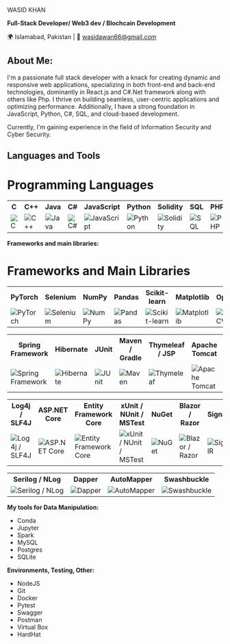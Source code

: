 WASID KHAN

**Full-Stack Developer/ Web3 dev / Blochcain Development**

🌍 Islamabad, Pakistan | 📧 wasidawan66@gmail.com

## About Me:
I'm a passionate full stack developer with a knack for creating dynamic and responsive web applications, specializing in both front-end and back-end technologies, dominantly in React.js and C#.Net framework along with others like Php. I thrive on building seamless, user-centric applications and optimizing performance. Additionally, I have a strong foundation in JavaScript, Python, C#, SQL, and cloud-based development.

Currently, I'm gaining experience in the field of Information Security and Cyber Security.

## Languages and Tools
# Programming Languages

<table>
  <tr>
    <th>C</th>
    <th>C++</th>
    <th>Java</th>
    <th>C#</th>
    <th>JavaScript</th>
    <th>Python</th>
    <th>Solidity</th>
    <th>SQL</th>
    <th>PHP</th>
  </tr>
  <tr>
    <td><img src="https://img.icons8.com/color/48/000000/c-programming.png" alt="C"></td>
    <td><img src="https://img.icons8.com/color/48/000000/c-plus-plus-logo.png" alt="C++"></td>
    <td><img src="https://img.icons8.com/color/48/000000/java-coffee-cup-logo.png" alt="Java"></td>
    <td><img src="https://img.icons8.com/color/48/000000/c-sharp-logo.png" alt="C#"></td>
    <td><img src="https://img.icons8.com/color/48/000000/javascript.png" alt="JavaScript"></td>
    <td><img src="https://img.icons8.com/color/48/000000/python.png" alt="Python"></td>
    <td><img src="https://img.icons8.com/ios-filled/50/000000/solidity.png" alt="Solidity"></td>
    <td><img src="https://img.icons8.com/ios-filled/50/000000/sql.png" alt="SQL"></td>
    <td><img src="https://img.icons8.com/officel/48/000000/php-logo.png" alt="PHP"></td>
  </tr>
</table>


**Frameworks and main libraries:**
# Frameworks and Main Libraries

<table>
  <tr>
    <th>PyTorch</th>
    <th>Selenium</th>
    <th>NumPy</th>
    <th>Pandas</th>
    <th>Scikit-learn</th>
    <th>Matplotlib</th>
    <th>OpenCV</th>
  </tr>
  <tr>
    <td><img src="https://img.icons8.com/color/48/000000/pytorch.png" alt="PyTorch"></td>
    <td><img src="https://img.icons8.com/ios/50/000000/selenium-test-automation.png" alt="Selenium"></td>
    <td><img src="https://img.icons8.com/ios/50/000000/numpy.png" alt="NumPy"></td>
    <td><img src="https://img.icons8.com/ios/50/000000/pandas.png" alt="Pandas"></td>
    <td><img src="https://img.icons8.com/color/48/000000/scikit-learn.png" alt="Scikit-learn"></td>
    <td><img src="https://img.icons8.com/color/48/000000/matplotlib.png" alt="Matplotlib"></td>
    <td><img src="https://img.icons8.com/color/48/000000/opencv.png" alt="OpenCV"></td>
  </tr>
</table>

<table>
  <tr>
    <th>Spring Framework</th>
    <th>Hibernate</th>
    <th>JUnit</th>
    <th>Maven / Gradle</th>
    <th>Thymeleaf / JSP</th>
    <th>Apache Tomcat</th>
    <th>Jackson / Gson</th>
  </tr>
  <tr>
    <td><img src="https://img.icons8.com/color/48/000000/spring-logo.png" alt="Spring Framework"></td>
    <td><img src="https://img.icons8.com/color/48/000000/hibernate.png" alt="Hibernate"></td>
    <td><img src="https://img.icons8.com/color/48/000000/junit.png" alt="JUnit"></td>
    <td><img src="https://img.icons8.com/color/48/000000/maven.png" alt="Maven"></td>
    <td><img src="https://img.icons8.com/color/48/000000/thymeleaf.png" alt="Thymeleaf"></td>
    <td><img src="https://img.icons8.com/color/48/000000/apache-tomcat.png" alt="Apache Tomcat"></td>
    <td><img src="https://img.icons8.com/color/48/000000/json.png" alt="Jackson / Gson"></td>
  </tr>
</table>

<table>
  <tr>
    <th>Log4j / SLF4J</th>
    <th>ASP.NET Core</th>
    <th>Entity Framework Core</th>
    <th>xUnit / NUnit / MSTest</th>
    <th>NuGet</th>
    <th>Blazor / Razor</th>
    <th>SignalR</th>
  </tr>
  <tr>
    <td><img src="https://img.icons8.com/color/48/000000/log.png" alt="Log4j / SLF4J"></td>
    <td><img src="https://img.icons8.com/color/48/000000/asp.png" alt="ASP.NET Core"></td>
    <td><img src="https://img.icons8.com/color/48/000000/database-restore.png" alt="Entity Framework Core"></td>
    <td><img src="https://img.icons8.com/color/48/000000/test.png" alt="xUnit / NUnit / MSTest"></td>
    <td><img src="https://img.icons8.com/color/48/000000/package-manager.png" alt="NuGet"></td>
    <td><img src="https://img.icons8.com/color/48/000000/razor-page.png" alt="Blazor / Razor"></td>
    <td><img src="https://img.icons8.com/color/48/000000/real-time.png" alt="SignalR"></td>
  </tr>
</table>

<table>
  <tr>
    <th>Serilog / NLog</th>
    <th>Dapper</th>
    <th>AutoMapper</th>
    <th>Swashbuckle</th>
  </tr>
  <tr>
    <td><img src="https://img.icons8.com/color/48/000000/log.png" alt="Serilog / NLog"></td>
    <td><img src="https://img.icons8.com/color/48/000000/code.png" alt="Dapper"></td>
    <td><img src="https://img.icons8.com/color/48/000000/mirror.png" alt="AutoMapper"></td>
    <td><img src="https://img.icons8.com/color/48/000000/api-settings.png" alt="Swashbuckle"></td>
  </tr>
</table>


**My tools for Data Manipulation:**
- Conda
- Jupyter
- Spark
- MySQL
- Postgres
- SQLite

**Environments, Testing, Other:**
- NodeJS
- Git
- Docker
- Pytest
- Swagger
- Postman
- Virtual Box
- HardHat
